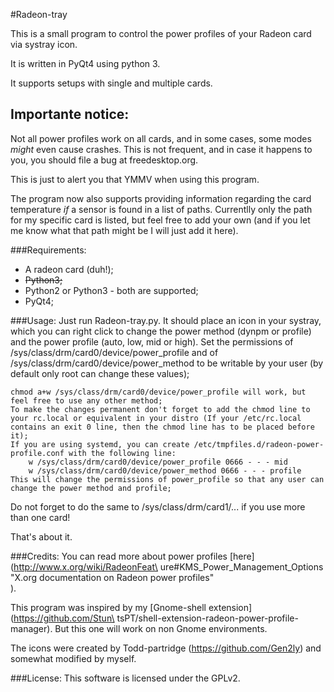 #Radeon-tray

This is a small program to control the power profiles of your Radeon card via
systray icon.

It is written in PyQt4 using python 3.

It supports setups with single and multiple cards.

## Importante notice:
Not all power profiles work on all cards, and in some cases, some modes *might*
even cause crashes. This is not frequent, and in case it happens to you, you
should file a bug at freedesktop.org.

This is just to alert you that YMMV when using this program.

The program now also supports providing information regarding the card temperature
*if* a sensor is found in a list of paths. Currentlly only the path for my specific
card is listed, but feel free to add your own (and if you let me know what that path
might be I will just add it here).

###Requirements:
* A radeon card (duh!);
* ~~Python3;~~
* Python2 or Python3 - both are supported;
* PyQt4;

###Usage:
Just run Radeon-tray.py. It should place an icon in your systray, which you can
right click to change the power method (dynpm or profile) and the power profile
(auto, low, mid or high).
Set the permissions of /sys/class/drm/card0/device/power_profile and of
/sys/class/drm/card0/device/power_method to be writable by your user (by
default only root can change these values);

    chmod a+w /sys/class/drm/card0/device/power_profile will work, but feel free to use any other method;
    To make the changes permanent don't forget to add the chmod line to your rc.local or equivalent in your distro (If your /etc/rc.local contains an exit 0 line, then the chmod line has to be placed before it);
    If you are using systemd, you can create /etc/tmpfiles.d/radeon-power-profile.conf with the following line:
        w /sys/class/drm/card0/device/power_profile 0666 - - - mid
        w /sys/class/drm/card0/device/power_method 0666 - - - profile
    This will change the permissions of power_profile so that any user can change the power method and profile;

Do not forget to do the same to /sys/class/drm/card1/... if
you use more than one card!

That's about it.

###Credits:
You can read more about power profiles [here](http://www.x.org/wiki/RadeonFeat\
ure#KMS_Power_Management_Options "X.org documentation on Radeon power profiles"\
).

This program was inspired by my [Gnome-shell extension](https://github.com/Stun\
tsPT/shell-extension-radeon-power-profile-manager). But this one will work on
non Gnome environments.

The icons were created by Todd-partridge (https://github.com/Gen2ly) and
somewhat modified by myself.

###License:
This software is licensed under the GPLv2.
